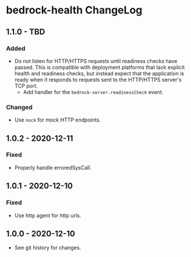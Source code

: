 # bedrock-health ChangeLog

## 1.1.0 - TBD

### Added
- Do not listen for HTTP/HTTPS requests until readiness checks have passed. This
  is compatible with deployment platforms that lack explicit health and
  readiness checks, but instead expect that the application is ready when it
  responds to requests sent to the HTTP/HTTPS server's TCP port.
  - Add handler for the `bedrock-server.readinessCheck` event.

### Changed
- Use `nock` for mock HTTP endpoints.

## 1.0.2 - 2020-12-11

### Fixed
- Properly handle erroredSysCall.

## 1.0.1 - 2020-12-10

### Fixed
- Use http agent for http urls.

## 1.0.0 - 2020-12-10

- See git history for changes.

